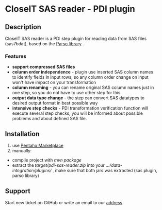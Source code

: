 CloseIT SAS reader - PDI plugin
=====

## Description
CloseIT SAS reader is a PDI step plugin for reading data from SAS files (sas7bdat), based on the [Parso library](https://github.com/epam/parso) .

### Features
* <b>support compressed SAS files</b>
* <b>column order independence</b> - plugin use inserted SAS column names to identify fields in input rows, so any column order change on input won't have impact on your transformation
* <b>column renaming</b> - you can rename original SAS column names just in one step, so you do not have to use other step for this
* <b>output data type change</b> - the step can convert SAS datatypes to desired output format in best possible way
* <b>intensive step checks</b> - PDI transformation verification function will execute several step checks, you will be informed about possible problems and about defined SAS file.

## Installation

1. use [Pentaho Marketplace](http://www.pentaho.com/marketplace/)
2. manually:
* compile project with <i>mvn package</i>
* extract the <i>target/pdi-sas-reader.zip</i> into your <i>.../data-integration/plugins/</i> , make sure that both jars was extracted (sas plugin, parso library)

## Support

Start new ticket on GitHub or write an email to our [address](mailto:contact@closeit.cz).